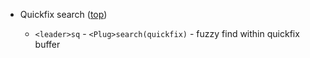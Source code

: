 
*   <a name=fuzzy-quickfix>Quickfix search ([top](#top))

    * `<leader>sq` - `<Plug>search(quickfix)` - fuzzy find within quickfix buffer

